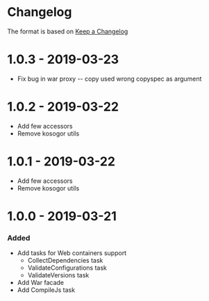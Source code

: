 # Changelog
The format is based on [Keep a Changelog](https://keepachangelog.com/en/1.0.0/)

# 1.0.3 - 2019-03-23
- Fix bug in war proxy -- copy used wrong copyspec as argument

# 1.0.2 - 2019-03-22
- Add few accessors
- Remove kosogor utils

# 1.0.1 - 2019-03-22
- Add few accessors
- Remove kosogor utils

# 1.0.0 - 2019-03-21
### Added
- Add tasks for Web containers support
    - CollectDependencies task
    - ValidateConfigurations task
    - ValidateVersions task
- Add War facade
- Add CompileJs task
